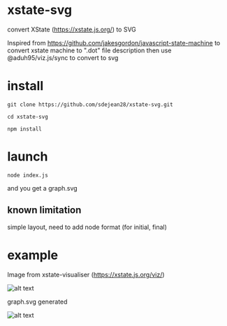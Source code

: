 # xstate-svg
convert XState (https://xstate.js.org/) to SVG

Inspired from https://github.com/jakesgordon/javascript-state-machine to convert xstate machine to ".dot" file description
then use @aduh95/viz.js/sync to convert to svg

# install
```git clone https://github.com/sdejean28/xstate-svg.git```

```cd xstate-svg```

```npm install```

# launch
```node index.js```

and you get a graph.svg

## known limitation
simple layout, need to add node format (for initial, final)

# example

Image from xstate-visualiser (https://xstate.js.org/viz/)

![alt text](https://github.com/sdejean28/xstate-svg/blob/main/capture1.jpg)

graph.svg generated

![alt text](https://github.com/sdejean28/xstate-svg/blob/main/capture2.jpg)
